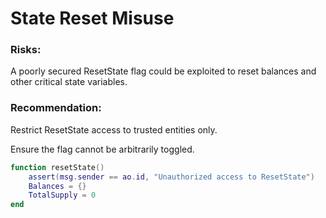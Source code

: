 # State Reset Misuse


### Risks:

A poorly secured ResetState flag could be exploited to reset balances and other critical state variables.

### Recommendation:

Restrict ResetState access to trusted entities only.

Ensure the flag cannot be arbitrarily toggled.

```lua
function resetState()
    assert(msg.sender == ao.id, "Unauthorized access to ResetState")
    Balances = {}
    TotalSupply = 0
end
```
